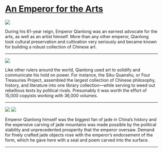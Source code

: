 # [An Emperor for the Arts](http://artstories.artsmia.org/#/stories/835)

![](http://cdn.dx.artsmia.org/thumbs/tn_2014_TDX_MIAArtStories_104.jpg)

During his 61-year reign, Emperor Qianlong was an earnest advocate for the arts, as well as an artist himself. More than any other emperor, Qianlong took cultural preservation and cultivation very seriously and became known for building a robust collection of Chinese art. 

---

![](http://cdn.dx.artsmia.org/thumbs/tn_2014_TDX_MIAArtStories_105.jpg)

Like other rulers around the world, Qianlong used art to solidify and communicate his hold on power. For instance, the Siku Quanshu, or Four Treasuries Project, assembled the largest collection of Chinese philosophy, history, and literature into one library collection—while serving to weed out rebellious texts by political rivals. Presumably it was worth the effort of 15,000 copyists working with 36,000 volumes.

---

![](http://cdn.dx.artsmia.org/thumbs/tn_mia_1004280.jpg)
![](http://cdn.dx.artsmia.org/thumbs/tn_mia_1004300.jpg)

Emperor Qianlong himself was the biggest fan of jade in China’s history and the expensive carving of jade mountains was made possible by the political stability and unprecedented prosperity that the emperor oversaw. Demand for finely crafted jade objects rose with the emperor’s endorsement of the form, which he gave here with a seal and poem carved into the surface.

---
